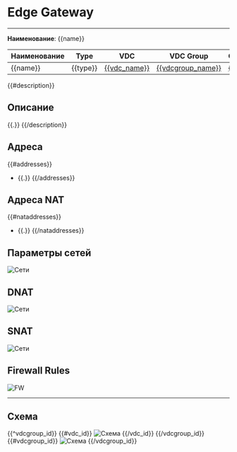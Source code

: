 # Edge Gateway
***  
**Наименование**: {{name}}

| Наименование | Type     | VDC                          | VDC Group                              | Организация                  |  DC/IaaS    |
|--------------|----------|------------------------------|----------------------------------------|------------------------------|-----|
| {{name}}     | {{type}} | [{{vdc_name}}]({{vdc_link}}) | [{{vdcgroup_name}}]({{vdcgroup_link}}) | [{{org_name}}]({{org_link}}) | {{&dc_name}}   |

{{#description}}
## Описание
{{.}}
{{/description}}

## Адреса
{{#addresses}}
- {{.}}
{{/addresses}}

## Адреса NAT
{{#nataddresses}}
- {{.}}
{{/nataddresses}}

## Параметры сетей
![Сети](@entity/{{entity}}/networks_list?id={{id}})

## DNAT
![Сети](@entity/{{egws_nat_entity}}/dnat_list?id={{id}})

## SNAT
![Сети](@entity/{{egws_nat_entity}}/snat_list?id={{id}})

## Firewall Rules
![FW](@entity/{{egws_fw_entity}}/egw_rules_list?id={{id}})
***

## Схема 
{{^vdcgroup_id}}
{{#vdc_id}}
![Схема](@entity/{{entity}}/schema?id={{id}})
{{/vdc_id}}
{{/vdcgroup_id}}
{{#vdcgroup_id}}
![Схема](@entity/{{entity}}/schema_vdcgroup?id={{id}})
{{/vdcgroup_id}}



